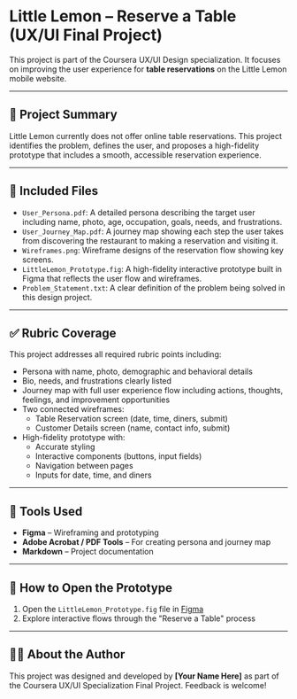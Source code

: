 # Little Lemon – Reserve a Table (UX/UI Final Project)

This project is part of the Coursera UX/UI Design specialization. It focuses on improving the user experience for **table reservations** on the Little Lemon mobile website.

---

## 📝 Project Summary

Little Lemon currently does not offer online table reservations. This project identifies the problem, defines the user, and proposes a high-fidelity prototype that includes a smooth, accessible reservation experience.

---

## 📂 Included Files

- `User_Persona.pdf`: A detailed persona describing the target user including name, photo, age, occupation, goals, needs, and frustrations.
- `User_Journey_Map.pdf`: A journey map showing each step the user takes from discovering the restaurant to making a reservation and visiting it.
- `Wireframes.png`: Wireframe designs of the reservation flow showing key screens.
- `LittleLemon_Prototype.fig`: A high-fidelity interactive prototype built in Figma that reflects the user flow and wireframes.
- `Problem_Statement.txt`: A clear definition of the problem being solved in this design project.

---

## ✅ Rubric Coverage

This project addresses all required rubric points including:

- Persona with name, photo, demographic and behavioral details
- Bio, needs, and frustrations clearly listed
- Journey map with full user experience flow including actions, thoughts, feelings, and improvement opportunities
- Two connected wireframes:
  - Table Reservation screen (date, time, diners, submit)
  - Customer Details screen (name, contact info, submit)
- High-fidelity prototype with:
  - Accurate styling
  - Interactive components (buttons, input fields)
  - Navigation between pages
  - Inputs for date, time, and diners

---

## 🔧 Tools Used

- **Figma** – Wireframing and prototyping
- **Adobe Acrobat / PDF Tools** – For creating persona and journey map
- **Markdown** – Project documentation

---

## 🚀 How to Open the Prototype

1. Open the `LittleLemon_Prototype.fig` file in [Figma](https://figma.com)
2. Explore interactive flows through the "Reserve a Table" process

---

## 🙋‍♀️ About the Author

This project was designed and developed by **[Your Name Here]** as part of the Coursera UX/UI Specialization Final Project. Feedback is welcome!



